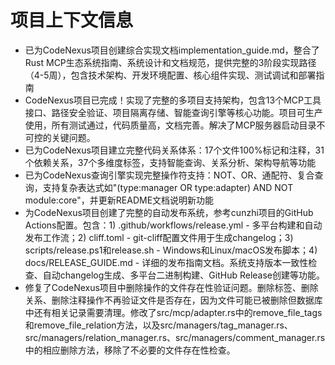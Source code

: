 # 项目上下文信息
- 已为CodeNexus项目创建综合实现文档implementation_guide.md，整合了Rust MCP生态系统指南、系统设计和文档规范，提供完整的3阶段实现路径（4-5周），包含技术架构、开发环境配置、核心组件实现、测试调试和部署指南
- CodeNexus项目已完成！实现了完整的多项目支持架构，包含13个MCP工具接口、路径安全验证、项目隔离存储、智能查询引擎等核心功能。项目可生产使用，所有测试通过，代码质量高，文档完善。解决了MCP服务器启动目录不可控的关键问题。
- 已为CodeNexus项目建立完整代码关系体系：17个文件100%标记和注释，31个依赖关系，37个多维度标签，支持智能查询、关系分析、架构导航等功能
- 已为CodeNexus查询引擎实现完整操作符支持：NOT、OR、通配符、复合查询，支持复杂表达式如"(type:manager OR type:adapter) AND NOT module:core"，并更新README文档说明新功能
- 为CodeNexus项目创建了完整的自动发布系统，参考cunzhi项目的GitHub Actions配置。包含：1) .github/workflows/release.yml - 多平台构建和自动发布工作流；2) cliff.toml - git-cliff配置文件用于生成changelog；3) scripts/release.ps1和release.sh - Windows和Linux/macOS发布脚本；4) docs/RELEASE_GUIDE.md - 详细的发布指南文档。系统支持版本一致性检查、自动changelog生成、多平台二进制构建、GitHub Release创建等功能。
- 修复了CodeNexus项目中删除操作的文件存在性验证问题。删除标签、删除关系、删除注释操作不再验证文件是否存在，因为文件可能已被删除但数据库中还有相关记录需要清理。修改了src/mcp/adapter.rs中的remove_file_tags和remove_file_relation方法，以及src/managers/tag_manager.rs、src/managers/relation_manager.rs、src/managers/comment_manager.rs中的相应删除方法，移除了不必要的文件存在性检查。
